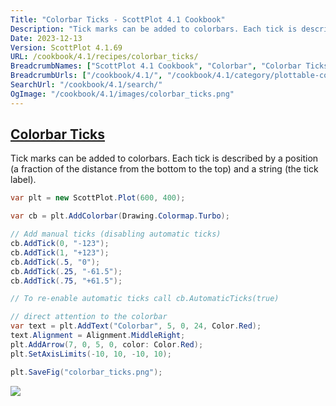 ```yaml
---
Title: "Colorbar Ticks - ScottPlot 4.1 Cookbook"
Description: "Tick marks can be added to colorbars. Each tick is described by a position (a fraction of the distance from the bottom to the top) and a string (the tick label)."
Date: 2023-12-13
Version: ScottPlot 4.1.69
URL: /cookbook/4.1/recipes/colorbar_ticks/
BreadcrumbNames: ["ScottPlot 4.1 Cookbook", "Colorbar", "Colorbar Ticks"]
BreadcrumbUrls: ["/cookbook/4.1/", "/cookbook/4.1/category/plottable-colorbar", "/cookbook/4.1/recipes/colorbar_ticks/"]
SearchUrl: "/cookbook/4.1/search/"
OgImage: "/cookbook/4.1/images/colorbar_ticks.png"
---
```


<h2><a id='colorbar-ticks' href='/cookbook/4.1/recipes/colorbar_ticks/'>Colorbar Ticks</a></h2>

Tick marks can be added to colorbars. Each tick is described by a position (a fraction of the distance from the bottom to the top) and a string (the tick label).

```cs
var plt = new ScottPlot.Plot(600, 400);

var cb = plt.AddColorbar(Drawing.Colormap.Turbo);

// Add manual ticks (disabling automatic ticks)
cb.AddTick(0, "-123");
cb.AddTick(1, "+123");
cb.AddTick(.5, "0");
cb.AddTick(.25, "-61.5");
cb.AddTick(.75, "+61.5");

// To re-enable automatic ticks call cb.AutomaticTicks(true)

// direct attention to the colorbar
var text = plt.AddText("Colorbar", 5, 0, 24, Color.Red);
text.Alignment = Alignment.MiddleRight;
plt.AddArrow(7, 0, 5, 0, color: Color.Red);
plt.SetAxisLimits(-10, 10, -10, 10);

plt.SaveFig("colorbar_ticks.png");
```

<img src='../../images/colorbar_ticks.png' class='d-block mx-auto my-5' />


